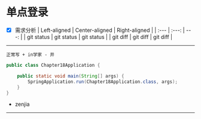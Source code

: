 # 单点登录
- [x] 需求分析
| Left-aligned | Center-aligned | Right-aligned |
| :---         |     :---:      |          ---: |
| git status   | git status     | git status    |
| git diff     | git diff       | git diff      |
***
`正常写 + in学家 - 井`
```java
public class Chapter18Application {

	public static void main(String[] args) {
		SpringApplication.run(Chapter18Application.class, args);
	}
}
```

+ zenjia
----
